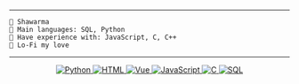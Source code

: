 <hr>

```
🌯 Shawarma
🌟 Main languages: SQL, Python
🚩 Have experience with: JavaScript, С, C++
🎵 Lo-Fi my love

```
<hr>

<p align="center">

   <a href="https://github.com/SokolArr?tab=repositories&q=&type=&language=python&sort=">
      <img alt="Python" src="https://img.shields.io/badge/Python%20-%2314354C.svg?logo=python&logoColor=white">
   </a>
 
   <a href="https://github.com/SokolArr?tab=repositories&q=&type=&language=html&sort=">
      <img alt="HTML" src="https://img.shields.io/badge/HTML%20-%23E34F26.svg?logo=html5&logoColor=white">
   </a>
   
   <a href="https://github.com/SokolArr?tab=repositories&q=&type=&language=vue&sort=">
      <img alt="Vue" src="https://img.shields.io/badge/vuejs%20-%2335495e.svg?&logo=vue.js">
   </a>
   
   <a href="https://github.com/SokolArr?tab=repositories&q=&type=&language=javascript&sort=">
      <img alt="JavaScript" src="https://img.shields.io/badge/JavaScript%20-%23F7DF1E.svg?logo=javascript&logoColor=black">
   </a>
   
   <a href="https://github.com/SokolArr?tab=repositories&q=&type=&language=c&sort=">
      <img alt="C " src="https://img.shields.io/badge/c%20-%2300599C.svg?&logo=c&logoColor=white">
   </a>
   <a href="https://github.com/SokolArr">
      <img alt="SQL" src="https://img.shields.io/badge/SQL%20-%23025E8C.svg?logo=amazon-dynamodb&logoColor=white">
   </a>
</p>
